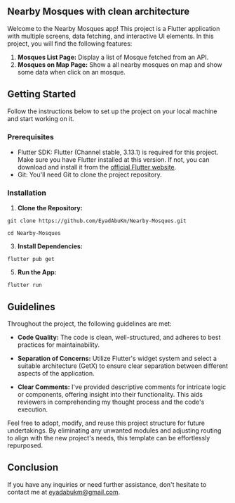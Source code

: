 ## Nearby Mosques with clean architecture

Welcome to the Nearby Mosques app! This project is a Flutter application with multiple screens, data fetching, and interactive UI elements. In this project, you will find the following features:

1. **Mosques List Page:** Display a list of Mosque fetched from an API.
2. **Mosques on Map Page:** Show a all nearby mosques on map and show some data when click on an mosque.

## Getting Started

Follow the instructions below to set up the project on your local machine and start working on it.

### Prerequisites

- Flutter SDK: Flutter (Channel stable, 3.13.1) is required for this project. Make sure you have Flutter installed at this version. If not, you can download and install it from the [official Flutter website](https://docs.flutter.dev/get-started/install).
- Git: You'll need Git to clone the project repository.

### Installation

1. **Clone the Repository:**
```
git clone https://github.com/EyadAbuKm/Nearby-Mosques.git
```
```
cd Nearby-Mosques
```


3. **Install Dependencies:**
```
flutter pub get
```


5. **Run the App:**
```
flutter run
```


## Guidelines

Throughout the project, the following guidelines are met:

- **Code Quality:** The code is clean, well-structured, and adheres to best practices for maintainability.
  
- **Separation of Concerns:** Utilize Flutter's widget system and select a suitable architecture (GetX) to ensure clear separation between different aspects of the application.

- **Clear Comments:** I've provided descriptive comments for intricate logic or components, offering insight into their functionality. This aids reviewers in comprehending my thought process and the code's execution.


Feel free to adopt, modify, and reuse this project structure for future undertakings. By eliminating any unwanted modules and adjusting routing to align with the new project's needs, this template can be effortlessly repurposed.


## Conclusion

If you have any inquiries or need further assistance, don't hesitate to contact me at eyadabukm@gmail.com.




